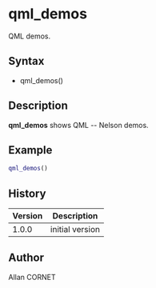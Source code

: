 # qml_demos

QML demos.

## Syntax

- qml_demos()

## Description

  <p><b>qml_demos</b> shows QML -- Nelson demos.</p>

## Example

```matlab
qml_demos()
```

## History

| Version | Description     |
| ------- | --------------- |
| 1.0.0   | initial version |

## Author

Allan CORNET

